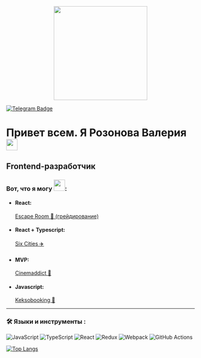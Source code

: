 

<div id="header" align="center">
  <img src="https://media.giphy.com/media/paTz7UZbPfTZFRYnnB/giphy.gif?cid=ecf05e47r9awemr5sl4jj1f50qqdf6mblc0vqlmn7touxdlj&ep=v1_gifs_related&rid=giphy.gif&ct=s" width="250"/>
</div>

[![Telegram Badge](https://img.shields.io/badge/-valery_uva74-blue?style=flat&logo=Telegram&logoColor=white)](https://t.me/valery_uva74)

<h1>
  Привет всем. Я Розонова Валерия
  <img src="https://media.giphy.com/media/hvRJCLFzcasrR4ia7z/giphy.gif" width="30px"/>
</h1>
<h2>
  <p>Frontend-разработчик</p>
</h2>
<h3>
  <p>Вот, что я могу <img src="https://media.giphy.com/media/WUlplcMpOCEmTGBtBW/giphy.gif" width="30">: </p>
</h3>

<ul>
  <li> 
    <h4> React: </h4>
    <a href="https://github.com/MommyValery/Grading">Escape Room 👻 (грейдирование)</a>
  </li>
  <li> 
    <h4> React + Typescript: </h4>
    <a href="https://github.com/MommyValery/six-cities">Six Cities ✈️</a>
  </li>
  <li> 
    <h4> MVP: </h4>
    <a href="https://github.com/MommyValery/Cinemaddict">Cinemaddict 🎦 </a>
  </li>
  <li> 
    <h4> Javascript: </h4>
    <a href="https://github.com/MommyValery/Keksobooking">Keksobooking 🏨</a>
  </li>
</ul>

  ---

### :hammer_and_wrench: Языки и инструменты :

![JavaScript](https://img.shields.io/badge/JavaScript-F7DF1E?style=for-the-badge&logo=javascript&logoColor=black)
![TypeScript](https://img.shields.io/badge/TypeSctipt-316192?style=for-the-badge&logo=typescript&logoColor=white)
![React](https://img.shields.io/badge/react-%2320232a.svg?style=for-the-badge&logo=react&logoColor=%2361DAFB)
![Redux](https://img.shields.io/badge/redux-%23593d88.svg?style=for-the-badge&logo=redux&logoColor=white)
![Webpack](https://img.shields.io/badge/webpack-%238DD6F9.svg?style=for-the-badge&logo=webpack&logoColor=black)
![GitHub Actions](https://img.shields.io/badge/github%20actions-%232671E5.svg?style=for-the-badge&logo=githubactions&logoColor=white)


[![Top Langs](https://github-readme-stats.vercel.app/api/top-langs/?username=MommyValery&layout=compact&theme=vision-friendly-light)](https://github.com/anuraghazra/github-readme-stats)
